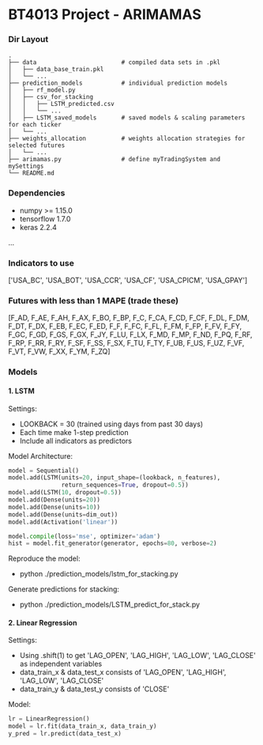 ﻿BT4013 Project - ARIMAMAS
==========================

### Dir Layout
    .
    ├── data                        # compiled data sets in .pkl
    │   ├── data_base_train.pkl        
    │   └── ...                 
    ├── prediction_models           # individual prediction models                   
    │   ├── rf_model.py
    │   ├── csv_for_stacking
    │   │   ├── LSTM_predicted.csv
    │   │   └── ...  
    │   ├── LSTM_saved_models       # saved models & scaling parameters for each ticker
    │   └── ...      
    ├── weights_allocation          # weights allocation strategies for selected futures  
    │   └── ...    
    ├── arimamas.py                 # define myTradingSystem and mySettings
    └── README.md

### Dependencies
- numpy >= 1.15.0
- tensorflow 1.7.0
- keras 2.2.4

...

### Indicators to use
['USA_BC', 'USA_BOT', 'USA_CCR', 'USA_CF', 'USA_CPICM', 'USA_GPAY']

### Futures with less than 1 MAPE (trade these)
[F_AD, F_AE, F_AH, F_AX, F_BO, F_BP, F_C, F_CA, F_CD, F_CF, 
 F_DL, F_DM, F_DT, F_DX, F_EB, F_EC, F_ED, F_F, F_FC, F_FL, 
 F_FM, F_FP, F_FV, F_FY, F_GC, F_GD, F_GS, F_GX, F_JY, F_LU, 
 F_LX, F_MD, F_MP, F_ND, F_PQ, F_RF, F_RP, F_RR, F_RY, F_SF, 
 F_SS, F_SX, F_TU, F_TY, F_UB, F_US, F_UZ, F_VF, F_VT, F_VW, 
 F_XX, F_YM, F_ZQ]

### Models
#### 1. LSTM
Settings: 
- LOOKBACK = 30 (trained using days from past 30 days) 
- Each time make 1-step prediction
- Include all indicators as predictors

Model Architecture:
```python
model = Sequential()
model.add(LSTM(units=20, input_shape=(lookback, n_features),
               return_sequences=True, dropout=0.5))
model.add(LSTM(10, dropout=0.5)) 
model.add(Dense(units=20))
model.add(Dense(units=10))
model.add(Dense(units=dim_out))
model.add(Activation('linear'))

model.compile(loss='mse', optimizer='adam')
hist = model.fit_generator(generator, epochs=80, verbose=2)
```

Reproduce the model: 
- python ./prediction_models/lstm_for_stacking.py

Generate predictions for stacking:
- python ./prediction_models/LSTM_predict_for_stack.py
#### 2. Linear Regression
Settings: 
- Using .shift(1) to get 'LAG_OPEN', 'LAG_HIGH', 'LAG_LOW', 'LAG_CLOSE' as independent variables
- data_train_x & data_test_x consists of 'LAG_OPEN', 'LAG_HIGH', 'LAG_LOW', 'LAG_CLOSE'
- data_train_y & data_test_y consists of 'CLOSE'

Model:
```python
lr = LinearRegression()
model = lr.fit(data_train_x, data_train_y)
y_pred = lr.predict(data_test_x)
```




